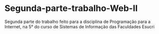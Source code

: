 # Segunda-parte-trabalho-Web-II
Segunda parte do trabalho feito para a disciplina de Programação para a Internet, na 5° do curso de Sistemas de Informação das Faculdades Esucri

